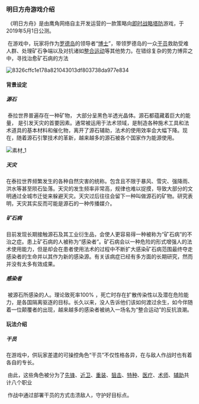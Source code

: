 ### 明日方舟游戏介绍

​	《明日方舟》是由鹰角网络自主开发运营的一款策略向[即时战略](https://baike.baidu.com/item/即时战略/453196?fromModule=lemma_inlink)[塔防](https://baike.baidu.com/item/塔防/8528873?fromModule=lemma_inlink)游戏，于2019年5月1日公测。

​	在游戏中，玩家将作为[罗德岛](https://baike.baidu.com/item/罗德岛/23605501?fromModule=lemma_inlink)的领导者“[博士](https://baike.baidu.com/item/博士/23715775?fromModule=lemma_inlink)”，带领罗德岛的一众[干员](https://baike.baidu.com/item/干员/24458524?fromModule=lemma_inlink)救助受难人群、处理矿石争端以及对抗诸如[整合运动](https://baike.baidu.com/item/整合运动/23619495?fromModule=lemma_inlink)等其他势力。在错综复杂的势力博弈之中，寻找治愈矿石病的方法

![8326cffc1e178a821043013df803738da977e834](https://user-images.githubusercontent.com/120911254/208366541-18532528-1bb2-46fb-a500-dd7ad61c7b0d.png)

#### 背景设定

##### 源石

​	泰拉世界普遍存在一种矿物， 大部分呈黑色半透光晶体。源石都蕴藏着巨大的能量， 是引发天灾的首要因素。通常被运用于法术领域，是制造各种施术工具和法术道具的基本材料和催化物，离开了源石辅助，法术的使用效率会大幅下降。现在，随着源石引擎技术的革新，越来越多的源石被各个国家作为能源使用。

![素材_1](https://user-images.githubusercontent.com/120911254/208366646-37926017-893a-4cf8-b3c3-7a4fb94bc24e.png)

##### 天灾

​	在泰拉世界频繁发生的各种自然灾害的统称。包含且不限于暴风、雪灾、强降雨、洪水等甚至陨石坠落。天灾的发生频率非常高，规律也难以捉摸，导致大部分的文明通过全城市迁徙来躲避天灾。天灾过后往往会留下一种叫做源石的矿物。研究表明，天灾其实反而可能是源石的一种传播媒介。

##### 矿石病

​	目前发现长期接触源石及其工业衍生品，会使人更容易得一种被称为“矿石病”的不治之症。患上矿石病的人被称为“感染者”。矿石病会以一种危险的形式增强人的法术使用能力，但是却会在患者使用法术的过程中不断扩大感染矿石病范围最终夺走感染者的生命并以其作为新的感染源。有关该病症已经有多方面的长期研究，然而并没有太多有效成果。

##### 感染者

​	被源石所感染的人。理论致死率100% ，死亡时存在扩散传染性以及潜在危险能力，是各国隔离驱逐的目标。长久以来，没人告诉他们该如何渡过余生，如今伴随着一位颠覆者的出现，越来越多的感染者被纳入一场名为“整合运动”的反抗浪潮。

#### 玩法介绍

##### 干员

​	在游戏中，供玩家差遣的可操控角色“干员”不仅性格各异，在与敌人作战时也有着各自的专长。

​	由此，这些角色被分为了[先锋](https://baike.baidu.com/item/先锋/59463086?fromModule=lemma_inlink)、[近卫](https://baike.baidu.com/item/近卫/59462983?fromModule=lemma_inlink)、[重装](https://baike.baidu.com/item/重装/59468439?fromModule=lemma_inlink)、[狙击](https://baike.baidu.com/item/狙击/59463746?fromModule=lemma_inlink)、[特种](https://baike.baidu.com/item/特种/59463044?fromModule=lemma_inlink)、[医疗](https://baike.baidu.com/item/医疗/59462987?fromModule=lemma_inlink)、[术师](https://baike.baidu.com/item/术师/59475241?fromModule=lemma_inlink)、[辅助](https://baike.baidu.com/item/辅助/59463998?fromModule=lemma_inlink)共计八个职业

​	作战中通过部署干员的方式击溃敌人，守护好目标点。



